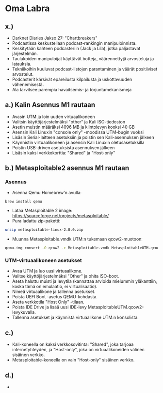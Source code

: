 # Oma Labra
## x.)
- Darknet Diaries Jakso 27: "Chartbreakers"
- Podcastissa keskustellaan podcast-rankingin manipuloinnista.
- Keskitytään kahteen podcasteriin (Jack ja Lila), jotka paljastavat järjestelmän.
- Taulukoiden manipuloijat käyttävät botteja, väärennettyjä arvosteluja ja latauksia.
- Tekniikoihin kuuluvat podcast-listojen parantaminen ja väärät positiiviset arvostelut.
- Podcasterit kärsivät epäreilusta kilpailusta ja uskottavuuden vähenemisestä.
- Ala tarvitsee parempia havaitsemis- ja torjuntamekanismeja

## a.) Kalin Asennus M1 rautaan

- Avasin UTM ja loin uuden virtuaalikoneen
- Valitsin käyttöjärjestelmäksi "other" ja Kali ISO-tiedoston
- Asetin muistin määräksi 4096 MB ja kiintolevyn kooksi 40 GB
- Asensin Kali Linuxin "console only" -moodissa UTM-bugin vuoksi
- Lisäsin Serial-laitteen asetuksiin ja poistin sen Kali-asennuksen jälkeen
- Käynnistin virtuaalikoneen ja asensin Kali Linuxin oletusasetuksilla
- Poistin USB-driven asetuksista asennuksen jälkeen
- Lisäsin kaksi verkkokorttia: "Shared" ja "Host-only"

## b.) Metasploitable2 asennus M1 rautaan

### Asennus
- Asenna Qemu Homebrew'n avulla:
```bash
brew install qemu
```
- Lataa Metasploitable 2 image:
https://sourceforge.net/projects/metasploitable/
- Pura ladattu zip-paketti:
```bash
unzip metasploitable-linux-2.0.0.zip
```
- Muunna Metasploitable.vmdk UTM:n tukemaan qcow2-muotoon:
```bash
qemu-img convert -O qcow2 -c Metasploitable.vmdk MetasploitableUTM.qcow2
```

### UTM-virtuaalikoneen asetukset
- Avaa UTM ja luo uusi virtuaalikone.
- Valitse käyttöjärjestelmäksi "Other" ja ohita ISO-boot.
- Aseta haluttu muisti ja levytila (kannattaa arvioida mielummin yläkanttiin, koska tämä on emulaatio, ei virtualisaatio).
- Nimeä virtuaalikone ja tallenna asetukset.
- Poista UEFI Boot -asetus QEMU-kohdasta.
- Aseta verkkotila "Host Only" -tilaan.
- Poista IDE Drive ja lisää uusi IDE-levy MetasploitableUTM.qcow2-levykuvalla.
- Tallenna asetukset ja käynnistä virtuaalikone UTM:n konsolista.

## c.)
- Kali-koneella on kaksi verkkosovitinta: "Shared", joka tarjoaa internetyhteyden, ja "Host-only", joka on virtuaalikoneiden välinen sisäinen verkko.
- Metasploitable-koneella on vain "Host-only" sisäinen verkko.

## d.)
-
